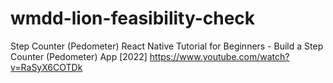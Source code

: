 # wmdd-lion-feasibility-check

Step Counter (Pedometer)
React Native Tutorial for Beginners - Build a Step Counter (Pedometer) App [2022]
https://www.youtube.com/watch?v=RaSyX6COTDk